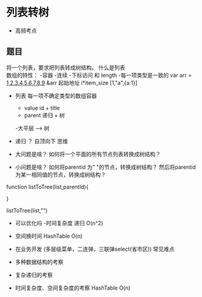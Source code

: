 # 列表转树

- 高频考点 

## 题目
将一个列表，要求把列表转成树结构。
什么是列表  
 数组的特性：
 -容器
 -连续
 -下标访问 和 length 
 -每一项类型是一致的
 var arr = [1,2,3,4,5,6,7,8,9](arr在栈内存，在堆内存储数据)
 &arr 起始地址 i*item_size 
 [1,"a",{a:1}]

 - 列表
   每一项不确定类型的数组容器
    - value id + title 
    - parent 递归 + 树

    -大平层 ——> 树

- 递归 ？ 自顶向下 思维
 - 大问题是啥？
 如何将一个平面的所有节点列表转换成树结构？
 - 小问题是啥？
 如何将parentid 为" "的节点，转换成树结构？
 然后将parentid 为某一相同值的节点，转换成树结构？

 function listToTree(list,parentId){

 }

 listToTree(list,"")

 - 可以优化吗
  -时间复杂度
    递归 O(n^2)
 - 空间换时间
 HashTable O(n)


 - 在业务开发 (多层级菜单，二连弹，三联弹select(省市区)) 常见难点
 - 多种数据结构的考察
 - 复杂递归的考察
 - 时间复杂度、空间复杂度的考察 HashTable O(n)
 
    
